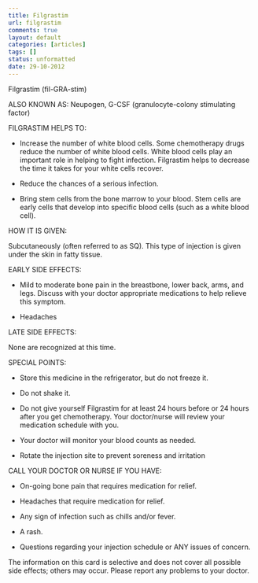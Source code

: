 ```yaml
---
title: Filgrastim
url: filgrastim
comments: true
layout: default
categories: [articles]
tags: []
status: unformatted 
date: 29-10-2012
---
```

Filgrastim
(fil-GRA-stim)

ALSO KNOWN AS:  Neupogen, G-CSF (granulocyte-colony stimulating factor)

FILGRASTIM HELPS TO:

* Increase the number of white blood cells. Some chemotherapy drugs reduce the number of white blood cells. White blood cells play an important role in helping to fight infection. Filgrastim helps to decrease the time it takes for your white cells recover.

* Reduce the chances of a serious infection.

* Bring stem cells from the bone marrow to your blood. Stem cells are early cells that develop into specific blood cells (such as a white blood cell). 

HOW IT IS GIVEN:

   Subcutaneously (often referred to as SQ).  This type of injection is given under the skin in fatty tissue. 

EARLY SIDE EFFECTS:

* Mild to moderate bone pain in the breastbone, lower back, arms, and legs.  Discuss with your doctor appropriate medications to help relieve this symptom.  

* Headaches

LATE SIDE EFFECTS:

None are recognized at this time.

SPECIAL POINTS:

* Store this medicine in the refrigerator, but do not freeze it.

* Do not shake it.

* Do not give yourself Filgrastim for at least 24 hours before or 24 hours after you get chemotherapy. Your doctor/nurse will review your medication schedule with you.

* Your doctor will monitor your blood counts as needed.

* Rotate the injection site to prevent soreness and irritation

CALL YOUR DOCTOR OR NURSE IF YOU HAVE:

* On-going bone pain that requires medication for relief.

* Headaches that require medication for relief.

* Any sign of infection such as chills and/or fever.

* A rash.

* Questions regarding your injection schedule or ANY issues of concern. 


The information on this card is selective and does not cover all possible side effects; others may occur. Please report any problems to your doctor.